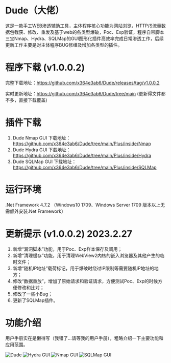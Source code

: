 # Dude（大佬）

这是一款手工WEB渗透辅助工具，主体程序核心功能为网站浏览，HTTP/S流量数据包截获、修改、重发及基于web的各类型爆破，Poc、Exp验证，程序自带脚本三宝Nmap、Hydra、SQLMap的GUI图形化插件高效率完成日常渗透工作，后续更新工作主要是对主体程序BUG修缮及增加各类型的插件。

# 程序下载 (v1.0.0.2)
完整下载地址：https://github.com/x364e3ab6/Dude/releases/tag/v1.0.0.2

实时更新地址：https://github.com/x364e3ab6/Dude/tree/main (更新得文件都不多，直接下载覆盖)

# 插件下载
1. Dude Nmap GUI 下载地址：https://github.com/x364e3ab6/Dude/tree/main/Plus/inside/Nmap   
2. Dude Hydra GUI 下载地址：https://github.com/x364e3ab6/Dude/tree/main/Plus/inside/Hydra
3. Dude SQLMap GUI 下载地址：https://github.com/x364e3ab6/Dude/tree/main/Plus/inside/SQLMap

# 运行环境
.Net Framework 4.7.2 （Windows10 1709、Windows Server 1709 版本以上无需额外安装.Net Framework）

# 更新提示 (v1.0.0.2) 2023.2.27
1. 新增“漏洞脚本”功能，用于Poc、Exp样本保存及调用；
2. 新增“清理缓存”功能，用于清理WebView2内核的嵌入浏览器及其他产生的临时文件；
3. 新增“随机IP地址”载荷标记，用于爆破时绕过IP限制等需要随机IP地址的地方；
4. 修改“数据重放”，增加了原始请求和验证请求，方便测试Poc、Exp的时候方便修改和比对；
5. 修改了一些小Bug；
6. 更新了SQLMap插件。

# 功能介绍
用户手册实在是懒得写（我错了...请等我的用户手册），粗略介绍一下主要功能和应用范围。

![Dude](https://user-images.githubusercontent.com/73023058/221487446-dcae89e4-fd0a-417c-8771-bbf64d3086e7.jpg)
![Hydra GUI](https://user-images.githubusercontent.com/73023058/221487033-b939846a-43a0-4747-aaa5-ce5973c63546.jpg)
![Nmap GUI](https://user-images.githubusercontent.com/73023058/221487055-d98d4c8d-4e5d-4f45-9177-5c3c05f8f04b.jpg)
![SQLMap GUI](https://user-images.githubusercontent.com/73023058/221487066-dd89f908-a58d-41cd-be9c-60fcd12a63bb.jpg)

